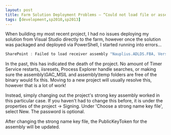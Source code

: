 ```yaml
---
layout: post
title: Farm Solution Deployment Problems – “Could not load file or assembly…”
tags: [development,sp2010,sp2013]
---
```


When building my most recent project, I had no issues deploying my solution from Visual Studio directly to the farm, however once the solution was packaged and deployed via PowerShell, I started running into errors...

```csharp
SharePoint : Failed to load receiver assembly "Nauplius.ADLDS.FBA, Version=1.0.0.0, Culture=neutral, PublicKeyToken=262c1486943f3872" for feature "FBA_STSHealthAnalyzer" (ID: d67ce2c7-8d09-4581-b0c4-3e1ce008911f).: System.IO.FileNotFoundException: Could not load file or assembly 'Nauplius.ADLDS.FBA, Version=1.0.0.0, Culture=neutral, PublicKeyToken=262c1486943f3872' or one of its dependencies. The system cannot find the file specified.
```

In the past, this has indicated the death of the project.  No amount of Timer Service restarts, iisresets, Process Explorer handle searches, or making sure the assembly\GAC_MSIL and assembly\temp folders are free of the binary would fix this.  Moving to a new project will usually resolve this, however that is a lot of work!

Instead, simply changing out the project's strong key assembly worked in this particular case.  If you haven't had to change this before, it is under the properties of the project -> Signing.  Under 'Choose a strong name key file', select New.  The password is optional.

After changing the strong name key file, the PublicKeyToken for the assembly will be updated.